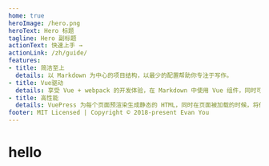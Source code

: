 ```yaml
---
home: true
heroImage: /hero.png
heroText: Hero 标题
tagline: Hero 副标题
actionText: 快速上手 →
actionLink: /zh/guide/
features:
- title: 简洁至上
  details: 以 Markdown 为中心的项目结构，以最少的配置帮助你专注于写作。
- title: Vue驱动
  details: 享受 Vue + webpack 的开发体验，在 Markdown 中使用 Vue 组件，同时可以使用 Vue 来开发自定义主题。
- title: 高性能
  details: VuePress 为每个页面预渲染生成静态的 HTML，同时在页面被加载的时候，将作为 SPA 运行。
footer: MIT Licensed | Copyright © 2018-present Evan You
---
```


# hello